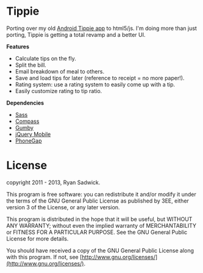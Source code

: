 Tippie
=====================

Porting over my old [Android Tippie app](https://play.google.com/store/apps/details?id=com.rsadwick.tips) to html5/js.
I'm doing more than just porting, Tippie is getting a total revamp and a better UI.

**Features**

- Calculate tips on the fly.
- Split the bill.
- Email breakdown of meal to others.
- Save and load tips for later (reference to receipt = no more paper!).
- Rating system: use a rating system to easily come up with a tip.
- Easily customize rating to tip ratio.

**Dependencies**

- [Sass](https://github.com/nex3/sass)
- [Compass](https://github.com/chriseppstein/compass)
- [Gumby](https://github.com/GumbyFramework/gumby)
- [jQuery Mobile](http://jquery.com/)
- [PhoneGap](https://github.com/phonegap/phonegap)

License
====================
copyright 2011 - 2013, Ryan Sadwick.

This program is free software: you can redistribute it and/or modify
it under the terms of the GNU General Public License as published by
3EE, either version 3 of the License, or
any later version.

This program is distributed in the hope that it will be useful,
but WITHOUT ANY WARRANTY; without even the implied warranty of
MERCHANTABILITY or FITNESS FOR A PARTICULAR PURPOSE.  See the
GNU General Public License for more details.

You should have received a copy of the GNU General Public License
along with this program.  If not, see [http://www.gnu.org/licenses/](http://www.gnu.org/licenses/).